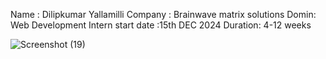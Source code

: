 Name : Dilipkumar Yallamilli
Company : Brainwave matrix solutions
Domin: Web Development Intern
start date :15th DEC 2024
Duration: 4-12 weeks


![Screenshot (19)](https://github.com/user-attachments/assets/d0c01b88-e1c1-48dc-97db-47db3c438dbc)
